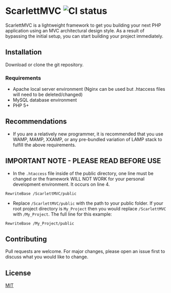 # ScarlettMVC ![CI status](https://img.shields.io/badge/build-passing-brightgreen.svg)

ScarlettMVC is a lightweight framework to get you building your next PHP application
using an MVC architectural design style. As a result of bypassing
the initial setup, you can start building your project immediately.

## Installation

Download or clone the git repository.

### Requirements

-   Apache local server environment (Nginx can be used but .htaccess files will need to be deleted/changed)
-   MySQL database environment
-   PHP 5+

## Recommendations

-   If you are a relatively new programmer, it is recommended that you use WAMP, MAMP, XXAMP, or any pre-bundled variation of LAMP stack to fulfill the above requirements.

## IMPORTANT NOTE - PLEASE READ BEFORE USE

-   In the `.htaccess` file inside of the public directory, one line must be changed or the
    framework WILL NOT WORK for your personal development environment. It occurs on line 4.

```
RewriteBase /ScarlettMVC/public
```

-   Replace `/ScarlettMVC/public` with the path to your public folder. If your root project directory
    is `My_Project` then you would replace `/ScarlettMVC` with `/My_Project`. The full line for this
    example:

```
RewriteBase /My_Project/public
```

## Contributing

Pull requests are welcome. For major changes, please open an issue first to discuss what you would like to change.

## License

[MIT](https://choosealicense.com/licenses/mit/)
